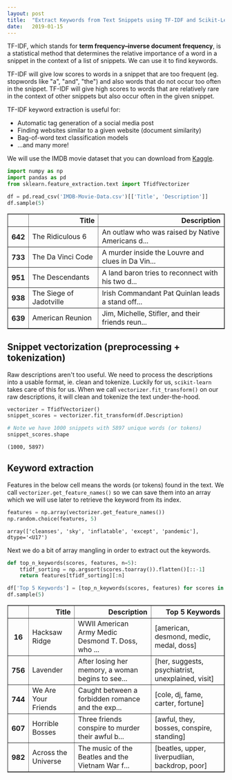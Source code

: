 ```yaml
---
layout: post
title:  "Extract Keywords from Text Snippets using TF-IDF and Scikit-Learn"
date:   2019-01-15
---
```


TF-IDF, which stands for **term frequency–inverse document frequency**, is a statistical method that determines the relative importance of a word in a snippet in the context of a list of snippets. We can use it to find keywords.

TF-IDF will give low scores to words in a snippet that are too frequent (eg. stopwords like "a", "and", "the") and also words that do not occur too often in the snippet. TF-IDF will give high scores to words that are relatively rare in the context of other snippets but also occur often in the given snippet.

TF-IDF keyword extraction is useful for:
- Automatic tag generation of a social media post
- Finding websites similar to a given website (document similarity)
- Bag-of-word text classification models
- ...and many more!

We will use the IMDB movie dataset that you can download from [Kaggle](https://www.kaggle.com/PromptCloudHQ/imdb-data).


```python
import numpy as np
import pandas as pd
from sklearn.feature_extraction.text import TfidfVectorizer
```


```python
df = pd.read_csv('IMDB-Movie-Data.csv')[['Title', 'Description']]
df.sample(5)
```


<div>
<style scoped>
    .dataframe tbody tr th:only-of-type {
        vertical-align: middle;
    }

    .dataframe tbody tr th {
        vertical-align: top;
    }

    .dataframe thead th {
        text-align: right;
    }
</style>
<table border="1" class="dataframe">
  <thead>
    <tr style="text-align: right;">
      <th></th>
      <th>Title</th>
      <th>Description</th>
    </tr>
  </thead>
  <tbody>
    <tr>
      <th>642</th>
      <td>The Ridiculous 6</td>
      <td>An outlaw who was raised by Native Americans d...</td>
    </tr>
    <tr>
      <th>733</th>
      <td>The Da Vinci Code</td>
      <td>A murder inside the Louvre and clues in Da Vin...</td>
    </tr>
    <tr>
      <th>951</th>
      <td>The Descendants</td>
      <td>A land baron tries to reconnect with his two d...</td>
    </tr>
    <tr>
      <th>938</th>
      <td>The Siege of Jadotville</td>
      <td>Irish Commandant Pat Quinlan leads a stand off...</td>
    </tr>
    <tr>
      <th>639</th>
      <td>American Reunion</td>
      <td>Jim, Michelle, Stifler, and their friends reun...</td>
    </tr>
  </tbody>
</table>
</div>



## Snippet vectorization (preprocessing + tokenization)

Raw descriptions aren't too useful. We need to process the descriptions into a usable format, ie. clean and tokenize. Luckily for us, `scikit-learn` takes care of this for us. When we call `vectorizer.fit_transform()` on our raw descriptions, it will clean and tokenize the text under-the-hood.


```python
vectorizer = TfidfVectorizer()
snippet_scores = vectorizer.fit_transform(df.Description)

# Note we have 1000 snippets with 5897 unique words (or tokens)
snippet_scores.shape
```




    (1000, 5897)



## Keyword extraction

Features in the below cell means the words (or tokens) found in the text. We call `vectorizer.get_feature_names()` so we can save them into an array which we will use later to retrieve the keyword from its index.


```python
features = np.array(vectorizer.get_feature_names())
np.random.choice(features, 5)
```




    array(['cleanses', 'sky', 'inflatable', 'except', 'pandemic'], dtype='<U17')



Next we do a bit of array mangling in order to extract out the keywords.


```python
def top_n_keywords(scores, features, n=5):
    tfidf_sorting = np.argsort(scores.toarray()).flatten()[::-1]
    return features[tfidf_sorting][:n]
```


```python
df['Top 5 Keywords'] = [top_n_keywords(scores, features) for scores in snippet_scores]
df.sample(5)
```




<div>
<style scoped>
    .dataframe tbody tr th:only-of-type {
        vertical-align: middle;
    }

    .dataframe tbody tr th {
        vertical-align: top;
    }

    .dataframe thead th {
        text-align: right;
    }
</style>
<table border="1" class="dataframe">
  <thead>
    <tr style="text-align: right;">
      <th></th>
      <th>Title</th>
      <th>Description</th>
      <th>Top 5 Keywords</th>
    </tr>
  </thead>
  <tbody>
    <tr>
      <th>16</th>
      <td>Hacksaw Ridge</td>
      <td>WWII American Army Medic Desmond T. Doss, who ...</td>
      <td>[american, desmond, medic, medal, doss]</td>
    </tr>
    <tr>
      <th>756</th>
      <td>Lavender</td>
      <td>After losing her memory, a woman begins to see...</td>
      <td>[her, suggests, psychiatrist, unexplained, visit]</td>
    </tr>
    <tr>
      <th>744</th>
      <td>We Are Your Friends</td>
      <td>Caught between a forbidden romance and the exp...</td>
      <td>[cole, dj, fame, carter, fortune]</td>
    </tr>
    <tr>
      <th>607</th>
      <td>Horrible Bosses</td>
      <td>Three friends conspire to murder their awful b...</td>
      <td>[awful, they, bosses, conspire, standing]</td>
    </tr>
    <tr>
      <th>982</th>
      <td>Across the Universe</td>
      <td>The music of the Beatles and the Vietnam War f...</td>
      <td>[beatles, upper, liverpudlian, backdrop, poor]</td>
    </tr>
  </tbody>
</table>
</div>
